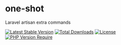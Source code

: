 # one-shot
Laravel artisan extra commands

[![Latest Stable Version](http://poser.pugx.org/tricioandrade/one-shot/v)](https://packagist.org/packages/tricioandrade/one-shot) [![Total Downloads](http://poser.pugx.org/tricioandrade/one-shot/downloads)](https://packagist.org/packages/tricioandrade/one-shot) [![License](http://poser.pugx.org/tricioandrade/one-shot/license)](https://packagist.org/packages/tricioandrade/one-shot) [![PHP Version Require](http://poser.pugx.org/tricioandrade/one-shot/require/php)](https://packagist.org/packages/tricioandrade/one-shot)
